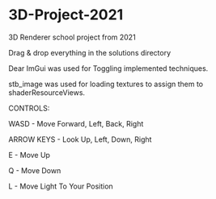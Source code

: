 # 3D-Project-2021
3D Renderer school project from 2021

Drag & drop everything in the solutions directory

Dear ImGui was used for Toggling implemented techniques.

stb_image was used for loading textures to assign them to shaderResourceViews.

CONTROLS: 

WASD - Move Forward, Left, Back, Right

ARROW KEYS - Look Up, Left, Down, Right

E - Move Up

Q - Move Down

L - Move Light To Your Position


